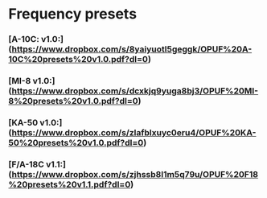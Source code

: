 # Frequency presets


### [A-10C: v1.0:] (https://www.dropbox.com/s/8yaiyuotl5geggk/OPUF%20A-10C%20presets%20v1.0.pdf?dl=0)


### [MI-8 v1.0:] (https://www.dropbox.com/s/dcxkjq9yuga8bj3/OPUF%20MI-8%20presets%20v1.0.pdf?dl=0)


### [KA-50 v1.0:] (https://www.dropbox.com/s/zlafblxuyc0eru4/OPUF%20KA-50%20presets%20v1.0.pdf?dl=0)



### [F/A-18C v1.1:] (https://www.dropbox.com/s/zjhssb8l1m5q79u/OPUF%20F18%20presets%20v1.1.pdf?dl=0)